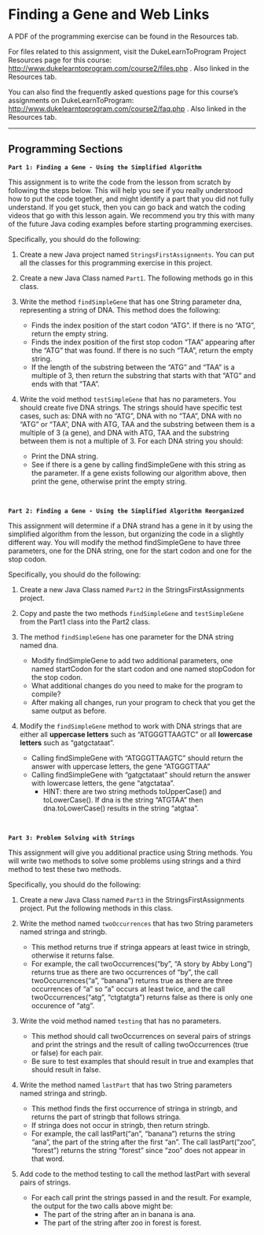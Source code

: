 # Finding a Gene and Web Links
A PDF of the programming exercise can be found in the Resources tab.

For files related to this assignment, visit the DukeLearnToProgram Project Resources page for this course: 
http://www.dukelearntoprogram.com/course2/files.php
. Also linked in the Resources tab.

You can also find the frequently asked questions page for this course’s assignments on DukeLearnToProgram: 
http://www.dukelearntoprogram.com/course2/faq.php
. Also linked in the Resources tab.

---

## **Programming Sections**
**`Part 1: Finding a Gene - Using the Simplified Algorithm`**

This assignment is to write the code from the lesson from scratch by following the steps below. This will help you see if you really understood how to put the code together, and might identify a part that you did not fully understand. If you get stuck, then you can go back and watch the coding videos that go with this lesson again. We recommend you try this with many of the future Java coding examples before starting programming exercises.

Specifically, you should do the following:

1. Create a new Java project named `StringsFirstAssignments`. You can put all the classes for this programming exercise in this project.

2. Create a new Java Class named `Part1`. The following methods go in this class.

3. Write the method `findSimpleGene` that has one String parameter dna, representing a string of DNA. This method does the following:
    - Finds the index position of the start codon “ATG”. If there is no “ATG”, return the empty string.
    - Finds the index position of the first stop codon “TAA” appearing after the “ATG” that was found. If there is no such “TAA”, return the empty string. 
    - If the length of the substring between the “ATG” and “TAA” is a multiple of 3, then return the substring that starts with that “ATG” and ends with that “TAA”.

4. Write the void method `testSimpleGene` that has no parameters. You should create five DNA strings. The strings should have specific test cases, such as: DNA with no “ATG”, DNA with no “TAA”, DNA with no “ATG” or “TAA”, DNA with ATG, TAA and the substring between them is a multiple of 3 (a gene), and DNA with ATG, TAA and the substring between them is not a multiple of 3. For each DNA string you should: 
    - Print the DNA string. 
    - See if there is a gene by calling findSimpleGene with this string as the parameter. If a gene exists following our algorithm above, then print the gene, otherwise print the empty string.

<br>

**`Part 2: Finding a Gene - Using the Simplified Algorithm Reorganized`**

This assignment will determine if a DNA strand has a gene in it by using the simplified algorithm from the lesson, but organizing the code in a slightly different way. You will modify the method findSimpleGene to have three parameters, one for the DNA string, one for the start codon and one for the stop codon.

Specifically, you should do the following:

1. Create a new Java Class named `Part2` in the StringsFirstAssignments project.

2. Copy and paste the two methods `findSimpleGene` and `testSimpleGene`  from the Part1 class into the Part2 class.

3. The method `findSimpleGene` has one parameter for the DNA string named dna. 
    - Modify findSimpleGene to add two additional parameters, one named startCodon for the start codon and one named stopCodon for the stop codon. 
    - What additional changes do you need to make for the program to compile? 
    - After making all changes, run your program to check that you get the same output as before.

4. Modify the `findSimpleGene` method to work with DNA strings that are either all **uppercase letters** such as “ATGGGTTAAGTC” or all **lowercase letters** such as “gatgctataat”. 
    - Calling findSimpleGene with “ATGGGTTAAGTC” should return the answer with uppercase letters, the gene “ATGGGTTAA”
    - Calling findSimpleGene with  “gatgctataat” should return the answer with lowercase letters, the gene “atgctataa”. 
        - HINT: there are two string methods toUpperCase() and toLowerCase(). If dna is the string “ATGTAA” then dna.toLowerCase() results in the string “atgtaa”.

<br>

**`Part 3: Problem Solving with Strings`**

This assignment will give you additional practice using String methods. You will write two methods to solve some problems using strings and a third method to test these two methods.

Specifically, you should do the following:

1. Create a new Java Class named `Part3` in the StringsFirstAssignments project. Put the following methods in this class.

2. Write the method named `twoOccurrences` that has two String parameters named stringa and stringb. 
    - This method returns true if stringa appears at least twice in stringb, otherwise it returns false. 
    - For example, the call twoOccurrences(“by”, “A story by Abby Long”) returns true as there are two occurrences of “by”, the call twoOccurrences(“a”, “banana”) returns true as there are three occurrences of “a” so “a” occurs at least twice, and the call twoOccurrences(“atg”, “ctgtatgta”) returns false as there is only one occurence of “atg”.

3. Write the void method named `testing` that has no parameters. 
    - This method should call twoOccurrences on several pairs of strings and print the strings and the result of calling twoOccurrences (true or false) for each pair. 
    - Be sure to test examples that should result in true and examples that should result in false.

4. Write the method named `lastPart` that has two String parameters named stringa and stringb. 
    - This method finds the first occurrence of stringa in stringb, and returns the part of stringb that follows stringa.  
    - If stringa does not occur in stringb, then return stringb. 
    - For example, the call lastPart(“an”, “banana”) returns the string “ana”, the part of the string after the first “an”. The call lastPart(“zoo”, “forest”) returns the string “forest” since “zoo” does not appear in that word.

5. Add code to the method testing to call the method lastPart with several pairs of strings. 
    - For each call print the strings passed in and the result. For example, the output for the two calls above might be:
        * The part of the string after an in banana is ana.
        * The part of the string after zoo in forest is forest.





<!-- ------------------------------------------------------------------------
This is the project README file. Here, you should describe your project.
Tell the reader (someone who does not know anything about this project)
all they need to know. The comments should usually include at least:
------------------------------------------------------------------------

PROJECT TITLE:
PURPOSE OF PROJECT:
VERSION or DATE:
HOW TO START THIS PROJECT:
AUTHORS:
USER INSTRUCTIONS: -->
